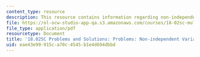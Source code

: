 ```yaml
---
content_type: resource
description: This resource contains information regarding non-independent variables.
file: https://ol-ocw-studio-app-qa.s3.amazonaws.com/courses/18-02sc-multivariable-calculus-fall-2010/eae43e99915ca70c4545b1e4d694dbbd_MIT18_02SC_pb_42_comb.pdf
file_type: application/pdf
resourcetype: Document
title: '18.02SC Problems and Solutions: Problems: Non-independent Variables'
uid: eae43e99-915c-a70c-4545-b1e4d694dbbd
---
```

